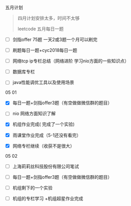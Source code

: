 五月计划 

> 四月计划安排太多，时间不太够
>
> leetcode 五月每日一题

- [ ] 剑指offer 75题 一天2或3题一个月可以刷完
- [ ] 刷题每日一题+cyc2018每日一题
- [ ] 网络tcp ip专栏总结（网络进阶 学习nio方面的一些知识点）
- [ ] 数据库专栏 
- [ ] java性能调优工具以及使用场景





05 01

- [x] 每日一题+剑指offer3题（有空做做微信群的题目）
- [ ] nio 网络方面知识了解
- [x] 机组作业完成( 完成了一个实验)
- [x] 雨课堂作业完成（5-1还没有看完）
- [x] 网络专栏继续（收获不是很大）



05 02

- [ ] 上海莉莉丝科技股份有限公司笔试

- [ ] 每日一题+剑指offer3题（有空做做微信群的题目）

- [ ] 机组剩下的一个实验

- [ ] 机组的专栏学习 +机组超星作业完成

  